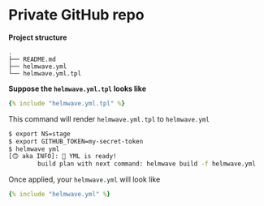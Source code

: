 # Private GitHub repo 

**Project structure**

```shell
.
├── README.md
├── helmwave.yml
└── helmwave.yml.tpl
```

**Suppose the `helmwave.yml.tpl` looks like**

```yaml title="helmwave.yml.tpl"
{% include "helmwave.yml.tpl" %}
```

This command will render `helmwave.yml.tpl` to `helmwave.yml`

```bash
$ export NS=stage
$ export GITHUB_TOKEN=my-secret-token
$ helmwave yml
[🙃 aka INFO]: 📄 YML is ready!
        build plan with next command: helmwave build -f helmwave.yml
```

Once applied, your `helmwave.yml` will look like

```yaml title="helmwave.yml"
{% include "helmwave.yml" %}
```
